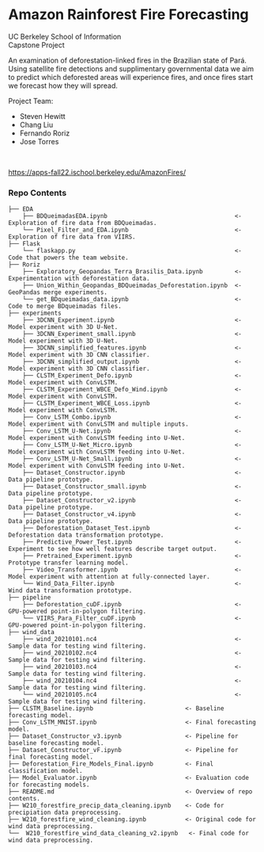 # Amazon Rainforest Fire Forecasting

UC Berkeley School of Information<br>
Capstone Project<br>

<p>An examination of deforestation-linked fires in the Brazilian state of Pará. Using satellite fire detections and supplimentary governmental data we aim to predict which deforested areas will experience fires, and once fires start we forecast how they will spread.</p>

Project Team:
<ul><li>Steven Hewitt</li>
<li>Chang Liu</li>
<li>Fernando Roriz</li>
<li>Jose Torres</li></ul><br>

https://apps-fall22.ischool.berkeley.edu/AmazonFires/ <br>

### Repo Contents
    ├── EDA
        ├── BDQueimadasEDA.ipynb                                    <- Exploration of fire data from BDQueimadas.
        └── Pixel_Filter_and_EDA.ipynb                              <- Exploration of fire data from VIIRS.
    ├── Flask
        └── flaskapp.py                                             <- Code that powers the team website.
    ├── Roriz
        ├── Exploratory_Geopandas_Terra_Brasilis_Data.ipynb         <- Experimentation with deforestation data.
        ├── Union_Within_Geopandas_BDQueimadas_Deforestation.ipynb  <- GeoPandas merge experiments.
        └── get_BDqueimadas_data.ipynb                              <- Code to merge BDqueimadas files.
    ├── experiments
        ├── 3DCNN_Experiment.ipynb                                  <- Model experiment with 3D U-Net.
        ├── 3DCNN_Experiment_small.ipynb                            <- Model experiment with 3D U-Net.
        ├── 3DCNN_simplified_features.ipynb                         <- Model experiment with 3D CNN classifier.
        ├── 3DCNN_simplified_output.ipynb                           <- Model experiment with 3D CNN classifier.
        ├── CLSTM_Experiment_Defo.ipynb                             <- Model experiment with ConvLSTM.
        ├── CLSTM_Experiment_WBCE_Defo_Wind.ipynb                   <- Model experiment with ConvLSTM.
        ├── CLSTM_Experiment_WBCE_Loss.ipynb                        <- Model experiment with ConvLSTM.
        ├── Conv_LSTM_Combo.ipynb                                   <- Model experiment with ConvLSTM and multiple inputs.
        ├── Conv_LSTM_U-Net.ipynb                                   <- Model experiment with ConvLSTM feeding into U-Net.
        ├── Conv_LSTM_U-Net_Micro.ipynb                             <- Model experiment with ConvLSTM feeding into U-Net.
        ├── Conv_LSTM_U-Net_Small.ipynb                             <- Model experiment with ConvLSTM feeding into U-Net.
        ├── Dataset_Constructor.ipynb                               <- Data pipeline prototype.
        ├── Dataset_Constructor_small.ipynb                         <- Data pipeline prototype.
        ├── Dataset_Constructor_v2.ipynb                            <- Data pipeline prototype.
        ├── Dataset_Constructor_v4.ipynb                            <- Data pipeline prototype.
        ├── Deforestation_Dataset_Test.ipynb                        <- Deforestation data transformation prototype.
        ├── Predictive_Power_Test.ipynb                             <- Experiment to see how well features describe target output.
        ├── Pretrained_Experiment.ipynb                             <- Prototype transfer learning model.
        ├── Video_Transformer.ipynb                                 <- Model experiment with attention at fully-connected layer.
        └── Wind_Data_Filter.ipynb                                  <- Wind data transformation prototype.
    ├── pipeline
        ├── Deforestation_cuDF.ipynb                                <- GPU-powered point-in-polygon filtering.
        └── VIIRS_Para_Filter_cuDF.ipynb                            <- GPU-powered point-in-polygon filtering.
    ├── wind_data
        ├── wind_20210101.nc4                                       <- Sample data for testing wind filtering.
        ├── wind_20210102.nc4                                       <- Sample data for testing wind filtering.
        ├── wind_20210103.nc4                                       <- Sample data for testing wind filtering.
        ├── wind_20210104.nc4                                       <- Sample data for testing wind filtering.
        └── wind_20210105.nc4                                       <- Sample data for testing wind filtering.
    ├── CLSTM_Baseline.ipynb                          <- Baseline forecasting model.
    ├── Conv_LSTM_MNIST.ipynb                         <- Final forecasting model.
    ├── Dataset_Constructor_v3.ipynb                  <- Pipeline for baseline forecasting model.
    ├── Dataset_Constructor_vF.ipynb                  <- Pipeline for final forecasting model.
    ├── Deforestation_Fire_Models_Final.ipynb         <- Final classification model.
    ├── Model_Evaluator.ipynb                         <- Evaluation code for forecasting models.
    ├── README.md                                     <- Overview of repo contents.
    ├── W210_forestfire_precip_data_cleaning.ipynb    <- Code for precipiation data preprocessing.
    ├── W210_forestfire_wind_cleaning.ipynb           <- Original code for wind data preprocessing.
    └──  W210_forestfire_wind_data_cleaning_v2.ipynb   <- Final code for wind data preprocessing.
